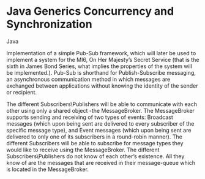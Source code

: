 # Java Generics Concurrency and Synchronization
Java

Implementation of a simple Pub-Sub framework, which will later be used to implement a system for the MI6, On Her Majesty’s Secret Service (that is the sixth in James Bond Series, what implies the properties of the system will be implemented.).
Pub-Sub is shorthand for Publish-Subscribe messaging, an asynchronous communication method in which messages are exchanged between applications without knowing the identity of
the sender or recipient.

The different Subscribers\Publishers will be able to communicate with each other using only a shared object -the MessageBroker. 
The MessageBroker supports sending and receiving of two types of events: Broadcast messages (which upon being sent are delivered to every subscriber of the specific message type), and Event messages (which upon being sent are delivered to only one of its subscribers in a round-robin manner). The different Subscribers will be able to subscribe
for message types they would like to receive using the MessageBroker. The different Subscribers\Publishers do not know of each other’s existence. All they know of are the
messages that are received in their message-queue which is located in the MessageBroker.
